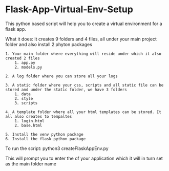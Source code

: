 # Flask-App-Virtual-Env-Setup

This python based script will help you to create a virtual environment for a flask app.

What it does:
It creates 9 folders and 4 files, all under your main project folder and also install 2 phyton packages

    1. Your main folder where everything will reside under which it also created 2 files
        1. app.py
        2. models.py

    2. A log folder where you can store all your logs
    
    3. A static folder where your css, scripts and all static file can be stored and under the static folder, we have 3 folders 
        1. data
        2. style
        3. scripts

    4. A template folder where all your html templates can be stored. It all also creates to tempaltes 
        1. login.html
        2. base.html

    5. Install the venv python package
    6. Install the flask python package

To run the script:
python3 createFlaskAppEnv.py

This will prompt you to enter the of your application which it will in turn set as the main folder name
    

